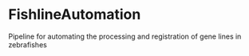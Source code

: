 # FishlineAutomation
Pipeline for automating the processing and registration of gene lines in zebrafishes
